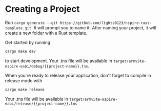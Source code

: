 # Creating a Project

Run `cargo generate --git
https://github.com/lights0123/nspire-rust-template.git`. It will prompt
you to name it. After naming your project, it will create a new folder
with a Rust template.

Get started by running

```bash
cargo make dev
```

to start development. Your .tns file will be available in
`target/armv5te-nspire-eabi/debug/{{project-name}}.tns`.

When you're ready to release your application, don't forget to compile
in release mode with

```bash
cargo make release
```

Your .tns file will be available in
`target/armv5te-nspire-eabi/release/{{project-name}}.tns`
